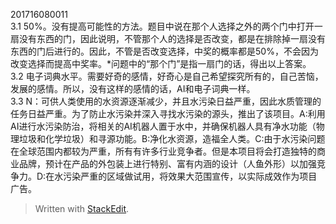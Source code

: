 <p>201716080011<br>
3.1 50%。没有提高可能性的方法。题目中说在那个人选择之外的两个门中打开一扇没有东西的门，因此说明，不管那个人的选择是否改变，都是在排除掉一扇没有东西的门后进行的。因此，不管是否改变选择，中奖的概率都是50%，不会因为改变选择而提高中奖率。*问题中的“那个门”是指一扇门的话，得出以上答案。<br>
3.2 电子词典水平。需要好奇的感情，好奇心是自己希望探究所有的，自己苦恼，发展的感情。所以，没有这样的感情的话，AI和电子词典一样。<br>
3.3 N：可供人类使用的水资源逐渐减少，并且水污染日益严重，因此水质管理的任务日益严重。为了防止水污染并深入寻找水污染的源头，推出了该项目。A:利用AI进行水污染防治，将相关的AI机器人置于水中，并确保机器人具有净水功能（物理垃圾和化学垃圾）和寻源功能。B:净化水资源，造福全人类。C:由于水污染问题在全球范围内都较为严重，所有有许多行业竞争者。但是本项目将会打造独特的商业品牌，预计在产品的外包装上进行特别、富有内涵的设计（人鱼外形）以加强竞争力。D:在水污染严重的区域做试用，将效果大范围宣传，以实际成效作为项目广告。</p>
<blockquote>
<p>Written with <a href="https://stackedit.io/">StackEdit</a>.</p>
</blockquote>

